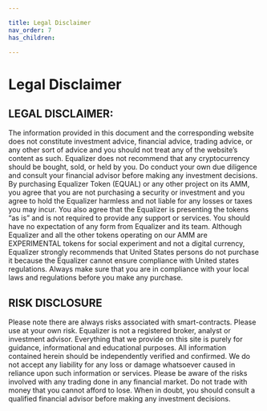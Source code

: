 ```yaml
---

title: Legal Disclaimer
nav_order: 7
has_children:

---
```


# Legal Disclaimer

## LEGAL DISCLAIMER:
The information provided in this document and the corresponding website does not constitute investment advice, financial advice, trading advice, or any other sort of advice and you should not treat any of the website’s content as such. Equalizer does not recommend that any cryptocurrency should be bought, sold, or held by you. Do conduct your own due diligence and consult your financial advisor before making any investment decisions. By purchasing Equalizer Token (EQUAL) or any other project on its AMM, you agree that you are not purchasing a security or investment and you agree to hold the Equalizer harmless and not liable for any losses or taxes you may incur. You also agree that the Equalizer is presenting the tokens “as is” and is not required to provide any support or services. You should have no expectation of any form from Equalizer and its team. Although Equalizer and all the other tokens operating on our AMM are EXPERIMENTAL tokens for social experiment and not a digital currency, Equalizer strongly recommends that United States persons do not purchase it because the Equalizer cannot ensure compliance with United states regulations. Always make sure that you are in compliance with your local laws and regulations before you make any purchase.



## RISK DISCLOSURE
Please note there are always risks associated with smart-contracts. Please use at your own risk. Equalizer is not a registered broker, analyst or investment advisor. Everything that we provide on this site is purely for guidance, informational and educational purposes. All information contained herein should be independently verified and confirmed. We do not accept any liability for any loss or damage whatsoever caused in reliance upon such information or services. Please be aware of the risks involved with any trading done in any financial market. Do not trade with money that you cannot afford to lose. When in doubt, you should consult a qualified financial advisor before making any investment decisions.

